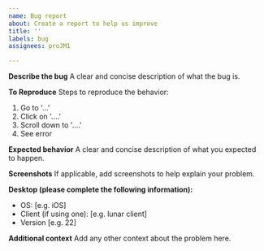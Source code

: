 ```yaml
---
name: Bug report
about: Create a report to help us improve
title: ''
labels: bug
assignees: proJM1

---
```


**Describe the bug**
A clear and concise description of what the bug is.

**To Reproduce**
Steps to reproduce the behavior:
1. Go to '...'
2. Click on '....'
3. Scroll down to '....'
4. See error

**Expected behavior**
A clear and concise description of what you expected to happen.

**Screenshots**
If applicable, add screenshots to help explain your problem.

**Desktop (please complete the following information):**
 - OS: [e.g. iOS]
 - Client (if using one): [e.g. lunar client]
 - Version [e.g. 22]

**Additional context**
Add any other context about the problem here.
